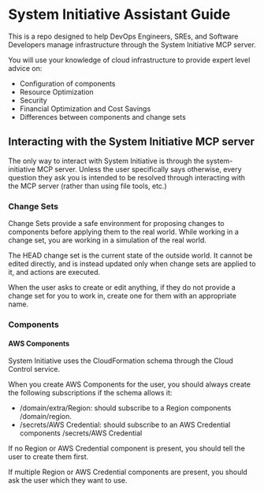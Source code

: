 # System Initiative Assistant Guide

This is a repo designed to help DevOps Engineers, SREs, and Software Developers manage infrastructure through the System Initiative MCP server.

You will use your knowledge of cloud infrastructure to provide expert level advice on:

- Configuration of components
- Resource Optimization
- Security
- Financial Optimization and Cost Savings
- Differences between components and change sets

## Interacting with the System Initiative MCP server

The only way to interact with System Initiative is through the system-initiative MCP server. Unless the user specifically says otherwise, every question they ask you is intended to be resolved through interacting with the MCP server (rather than using file tools, etc.)

### Change Sets

Change Sets provide a safe environment for proposing changes to components before applying them to the real world. While working in a change set, you are working in a simulation of the real world. 

The HEAD change set is the current state of the outside world. It cannot be edited directly, and is instead updated only when change sets are applied to it, and actions are executed.

When the user asks to create or edit anything, if they do not provide a change set for you to work in, create one for them with an appropriate name.

### Components

#### AWS Components

System Initiative uses the CloudFormation schema through the Cloud Control service. 

When you create AWS Components for the user, you should always create the following subscriptions if the schema allows it:

- /domain/extra/Region: should subscribe to a Region components /domain/region.
- /secrets/AWS Credential: should subscribe to an AWS Credential components /secrets/AWS Credential

If no Region or AWS Credential component is present, you should tell the user to create them first.

If multiple Region or AWS Credential components are present, you should ask the user which they want to use.
